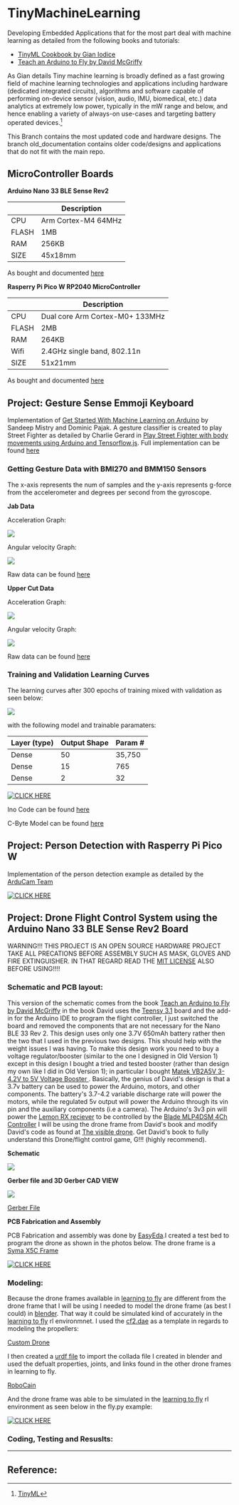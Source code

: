 # TinyMachineLearning

Developing Embedded Applications that for the most part deal with machine learning as detailed from the following books and tutorials:

* [TinyML Cookbook by Gian Iodice](https://www.packtpub.com/product/tinyml-cookbook/9781801814973)
* [Teach an Arduino to Fly by David McGriffy](https://www.makershed.com/products/make-drones-pdf)

As Gian details Tiny machine learning is broadly defined as a fast growing field of machine learning technologies and applications including hardware (dedicated integrated circuits), algorithms and software capable of performing on-device sensor (vision, audio, IMU, biomedical, etc.) data analytics at extremely low power, typically in the mW range and below, and hence enabling a variety of always-on use-cases and targeting battery operated devices.[^1]

This Branch contains the most updated code and hardware designs. The branch old_documentation contains older code/designs and applications that do not fit with the main repo. 

## MicroController Boards

**Arduino Nano 33 BLE Sense Rev2**

| | Description |
| --- | --- |
| CPU | Arm Cortex-M4 64MHz |
| FLASH | 1MB |
| RAM | 256KB |
| SIZE | 45x18mm |

As bought and documented [here](https://store-usa.arduino.cc/products/nano-33-ble-sense-rev2?selectedStore=us)

**Rasperry Pi Pico W RP2040 MicroController**

| | Description |
| --- | --- |
| CPU | Dual core Arm Cortex-M0+ 133MHz |
| FLASH | 2MB |
| RAM | 264KB |
|Wifi| 2.4GHz single band, 802.11n 
| SIZE | 51x21mm |

As bought and documented [here](https://www.adafruit.com/product/5526)

## Project: Gesture Sense Emmoji Keyboard

Implementation of [Get Started With Machine Learning on Arduino](https://docs.arduino.cc/tutorials/nano-33-ble-sense-rev2/get-started-with-machine-learning#capturing-gesture-training-data) by Sandeep Mistry and Dominic Pajak. A gesture classifier is created to play Street Fighter as detailed by Charlie Gerard in [Play Street Fighter with body movements using Arduino and Tensorflow.js](https://medium.com/@devdevcharlie/play-street-fighter-with-body-movements-using-arduino-and-tensorflow-js-6b0e4734e118). Full implementation can be found [here](https://github.com/arduino/AIoT-Dev-Summit-2019)

### Getting Gesture Data with BMI270 and BMM150 Sensors

The x-axis represents the num of samples and the y-axis represents g-force from the accelerometer and degrees per second from the gyroscope. 

**Jab Data**

Acceleration Graph:

![](https://github.com/AdamClarkStandke/TinyMachineLearning/blob/main/jab_accel.jpg)

Angular velocity Graph:

![](https://github.com/AdamClarkStandke/TinyMachineLearning/blob/main/jab_gyro.jpg)

Raw data can be found [here](https://github.com/AdamClarkStandke/TinyMachineLearning/blob/main/punch.csv)

**Upper Cut Data**

Acceleration Graph:

![](https://github.com/AdamClarkStandke/TinyMachineLearning/blob/main/upper_accel.jpg)

Angular velocity Graph:

![](https://github.com/AdamClarkStandke/TinyMachineLearning/blob/main/upper_gyro.jpg)

Raw data can be found [here](https://github.com/AdamClarkStandke/TinyMachineLearning/blob/main/upper_cut.csv)

### Training and Validation Learning Curves 

The learning curves after 300 epochs of training mixed with validation as seen below:

![](https://github.com/AdamClarkStandke/TinyMachineLearning/blob/main/Training_val_loss_.jpg)

with the following model and trainable paramaters:

| Layer (type)| Output Shape| Param #|
| ------------- | ------------- |--------|
| Dense | 50| 35,750|
| Dense | 15| 765|
| Dense | 2| 32|

[![CLICK HERE](https://github.com/AdamClarkStandke/TinyMachineLearning/blob/main/streetfighter.png)](https://youtu.be/awRqHDJUKUs)

Ino Code can be found [here](https://github.com/AdamClarkStandke/TinyMachineLearning/blob/main/gestureDetection_classifier/gestureDetection_classifier.ino)

C-Byte Model can be found [here](https://github.com/AdamClarkStandke/TinyMachineLearning/blob/main/gestureDetection_classifier/model.h)

## Project: Person Detection with Rasperry Pi Pico W

Implementation of the person detection example as detailed by the [ArduCam Team](https://github.com/ArduCAM/RPI-Pico-Cam)

[![CLICK HERE](https://github.com/AdamClarkStandke/TinyMachineLearning/blob/main/IMG_0336(1).jpg)](https://www.youtube.com/watch?v=MaYkYJmJrqk)

## Project: Drone Flight Control System using the Arduino Nano 33 BLE Sense Rev2 Board 

WARNING!!! THIS PROJECT IS AN OPEN SOURCE HARDWARE PROJECT TAKE ALL PRECATIONS BEFORE ASSEMBLY SUCH AS MASK, GLOVES AND FIRE EXTINGUISHER. IN THAT REGARD READ THE [MIT LICENSE](https://github.com/AdamClarkStandke/TinyMachineLearning/blob/main/LICENSE) ALSO  BEFORE USING!!!!

### Schematic and PCB layout:

This version of the schematic comes from the book [Teach an Arduino to Fly by David McGriffy](https://www.makershed.com/products/make-drones-pdf) in the book David uses the [Teensy 3.1](https://www.pjrc.com/teensy/teensy31.html) board and the add-in for the Arduino IDE to program the flight controller, I just switched the board and removed the  components that are not necessary for the Nano BLE 33 Rev 2. This design uses only one 3.7V 650mAh battery rather then the two that I used in the previous two designs. This should help with the weight issues I was having. To make this design work you need to buy a voltage regulator/booster (similar to the one I designed in Old Version 1) except in this design I bought a tried and tested booster (rather than design my own like I did in Old Version 1); in particular I bought [Matek VB2A5V 3-4.2V to 5V Voltage Booster ](https://www.racedayquads.com/products/matek-vb2a5-1s-lipo-to-5v-voltage-booster?currency=USD&variant=31467728207985&gclid=Cj0KCQjw0IGnBhDUARIsAMwFDLnRW7vPnVI_kPZZ07VLbTDB3pQNJlU3sNtUL8EGRetb_AuOmo7wnHUaAl3fEALw_wcB). Basically, the genius of David's design is that a 3.7v battery can be used to power the Arduino, motors, and other components. The battery's 3.7-4.2 variable discharge rate will power the motors, while the regulated 5v output  will power the Arduino through its vin pin and the auxiliary components (i.e a camera). The Arduino's 3v3 pin will power the [Lemon RX reciever](https://lemon-rx.com/index.php?route=product/product&product_id=263) to be controlled by the [Blade MLP4DSM 4Ch Controller](https://www.horizonhobby.com/product/mlp4dsm-4ch-transmitter-2.4ghz-bmcx2120sr/EFLH1064B.html?gclid=Cj0KCQjw0IGnBhDUARIsAMwFDLnIMOxdLQWNxmZvSB9TNVZfrrQnBrdQ40ycnGwFcJZ92rF96O86bkgaAlpqEALw_wcB) I will be using the drone frame from  David's book and modify David's code as found at [The visible drone](http://www.makedronesbook.com/projects/VizDrone). Get David's book to fully understand this Drone/flight control game, G!!! (highly recommend). 

**Schematic**

![](https://github.com/AdamClarkStandke/TinyMachineLearning/blob/main/arduinoDrone_schem.png)

**Gerber file and 3D Gerber CAD VIEW**

![](https://github.com/AdamClarkStandke/TinyMachineLearning/blob/main/3D_PCB_PCB_ArudinoDrone_2023-08-19_2023-08-19.png)

[Gerber File](https://github.com/AdamClarkStandke/TinyMachineLearning/blob/main/Gerber_PCB_PCB_ArudinoDrone_2023-08-19_2023-08-20.zip)


**PCB Fabrication and Assembly**

PCB Fabrication and assembly was done by [EasyEda](https://easyeda.com/).I created a test bed to program the drone as shown in the photos below. The drone frame is a [Syma X5C Frame](https://www.amazon.com/Syma-Channel-2-4GHz-Explorers-Copter/dp/B00MNG37C2/ref=asc_df_B00MNG37C2/?tag=hyprod-20&linkCode=df0&hvadid=312184153387&hvpos=&hvnetw=g&hvrand=2952487919274782735&hvpone=&hvptwo=&hvqmt=&hvdev=c&hvdvcmdl=&hvlocint=&hvlocphy=9006587&hvtargid=pla-587640326317&psc=1) 

[![CLICK HERE](https://github.com/AdamClarkStandke/TinyMachineLearning/blob/main/IMG_0478.jpg)](https://youtu.be/VT2iOiBPnwo)


### Modeling:

Because the drone frames available in [learning to fly](https://github.com/utiasDSL/gym-pybullet-drones/tree/master/gym_pybullet_drones/assets) are different from the drone frame that I will be using I needed to model the drone frame (as best I could) in [blender](https://www.blender.org/). That way it could be simulated kind of accurately in the [learning to fly](https://github.com/utiasDSL/gym-pybullet-drones/tree/master/) rl environmnet. I used the [cf2.dae](https://github.com/utiasDSL/gym-pybullet-drones/blob/master/gym_pybullet_drones/assets/cf2.dae) as a template in regards to modeling the propellers:   

[Custom Drone](https://github.com/AdamClarkStandke/TinyMachineLearning/blob/main/customDrone.dae)

I then created a [urdf file](http://wiki.ros.org/urdf) to import the collada file I created in blender and used the defualt properties, joints, and links found in the other drone frames in learning to fly.  

[RoboCain](https://github.com/AdamClarkStandke/TinyMachineLearning/blob/main/droneOne.urdf)

And the drone frame was able to be simulated in the [learning to fly](https://github.com/utiasDSL/gym-pybullet-drones/tree/master/) rl environment as seen below in the fly.py example:

[![CLICK HERE](https://github.com/AdamClarkStandke/TinyMachineLearning/blob/main/drone_frame.png)](https://youtu.be/o9qXMjsNjKY)

### Coding, Testing and Resuslts:

-------------------------------------------------------------------------------
## Reference:
[^1]: [TinyML](https://www.tinyml.org/about/)
[^2]: Need to also get the get [ArduCam OV2640 MINI 2MP-Plus header file](https://github.com/ArduCAM/Arduino); choose the right camera module in the memorysaver.h; and download the JPEG library for things to work
